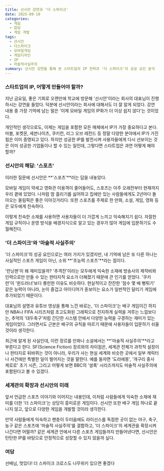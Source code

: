 ```yaml
---
title: 선시안 강연과 '더 스파이크'
date: 2025-09-10
categories:
  - 게임
  - 잡담
  - 게임 개발
tags:
  - 선시안
  - 더스파이크
  - 모바일게임
  - 게임디자인
  - IP
  - 마술적사실주의
summary: 선시안 강연을 통해 본 스타트업의 IP 전략과 '더 스파이크'의 성공 요인 분석
---
```


### 스타트업의 IP, 어떻게 만들어야 할까?

지난 금요일, 좋은 기회로 오랜만에 학교에 방문해 '선시안'이라는 회사의 대표님이 진행하시는 강연을 들었다. 덕분에 선시안이라는 회사에 대해서도 더 잘 알게 되었다. 강연 내용 중 가장 기억에 남는 말은 '이제 모바일 게임의 IP화가 더 이상 쉽지 않다'는 것이었다.

개인적인 생각으로도, 이제는 게임을 포함한 모든 매체에서 IP가 가장 중요하다고 본다. 마블, 포켓몬, 세븐나이츠, 쿠키런, 리그 오브 레전드 등 정말 다양한 분야에서 IP가 가진 힘은 이미 증명되고 있다. 하지만 성공한 IP를 발전시켜 사용자들에게 다시 선보이는 것은 이미 성공한 기업들이나 할 수 있는 일인데, 그렇다면 스타트업은 과연 어떻게 해야 할까?

### 선시안의 해답: '스포츠'

이러한 질문에 선시안은 **'스포츠'**라는 답을 내놓았다.

모바일 게임이 약세고 영화관 이용객이 줄어들어도, 스포츠는 아주 오래전부터 현재까지 우리 곁에 있었다. 나처럼 땀 흘리기를 싫어하고 집에만 있는 사람들에게도 2년마다 돌아오는 올림픽은 좋은 이야깃거리다. 또한 스포츠를 주제로 한 만화, 소설, 게임, 영화 등은 모두에게 친숙하다.

이렇게 친숙한 소재를 사용하면 사용자들이 더 가깝게 느끼고 익숙해지기 쉽다. 자잘한 게임 규칙이나 운영 방식을 배경지식으로 알고 있는 경우가 많아 게임에 입문하기도 수월해진다.

### '더 스파이크'와 '마술적 사실주의'

'더 스파이크'의 성공 요인으로는 여러 가지가 있겠지만, 내 기억에 남은 또 다른 하나는 사실적인 스포츠 게임이 아닌, 소위 **'초능력 스포츠'**라는 점이다.

'런닝맨'이 왜 재미있을까? '추격전'이라는 모두에게 익숙한 소재에 방송사의 제작비와 인력으로만 만들 수 있는 판타지적 요소가 더해졌기 때문에 큰 인기를 얻었다. '쿠키런'이 '윈드러너'보다 롱런한 이유도 비슷하다. 현실적이고 잔잔한 '점수 몇 배 뻥튀기' 같은 능력이 아니라, 눈이 즐겁고 아이디어가 돋보이는 요소가 일반적인 달리기 게임에 추가되었기 때문이다.

대표님의 설명과 유튜브 영상을 통해 느낀 바로는, '더 스파이크'는 배구 게임이긴 하지만 NBA나 FIFA 시리즈처럼 초고도화된 그래픽으로 진지하게 실력을 겨루는 느낌보다는, 추억의 '대두축구'처럼 간단한 시스템 안에서 다양한 능력을 구경하는 재미가 있는 게임이었다. 그러면서도 근본은 배구의 규칙을 따르기 때문에 사용자들이 입문하기 쉬울 것이라 생각한다.

최근에 알게 된 사실인데, 이런 장르를 만화나 소설에서는 **'마술적 사실주의'**라고 부른다고 한다. SF(Science Fiction) 장르와의 차이점은, 세계관 전체가 과학적 설정이나 판타지로 뒤바뀌는 것이 아니라, 우리가 사는 현실 세계와 비슷한 곳에서 일부 캐릭터나 사건에만 특별한 일이 벌어지는 것을 말한다. 예를 들자면 '도라에몽', '개구리 중사 케로로' 초기 시즌, 그리고 어떻게 보면 BBC의 '셜록' 시리즈까지도 마술적 사실주의에 포함된다고 볼 수 있겠다.

### 세계관의 확장과 선시안의 미래

앞서 언급한 스포츠 이야기와 이어지는 내용인데, 이처럼 사람들에게 익숙한 소재에 재미를 더한 '더 스파이크'는 상당히 흥미로운 게임이다. 선시안 또한 배구 게임 하나로 끝나지 않고, 앞으로 다양한 게임을 개발할 것이라 생각한다.

만약 사람들에게 익숙하고 팬층이 두터움에도 라이선스를 독점한 곳이 없는 야구, 축구, 농구 같은 스포츠에 '마술적 사실주의'를 결합하고, '더 스파이크'의 세계관을 확장시켜 나간다면 어떨까? 같은 세계관 안에서 다른 스포츠 게임들까지 만들어낸다면, 선시안은 탄탄한 IP를 바탕으로 안정적으로 성장할 수 있지 않을까 싶다.

### 여담

선배님, 멋있다!
더 스파이크 크로스도 나무위키 있으면 좋겠다